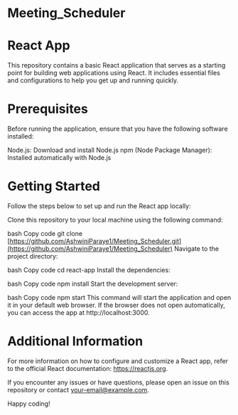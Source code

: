 # Meeting_Scheduler
# React App
This repository contains a basic React application that serves as a starting point for building web applications using React. It includes essential files and configurations to help you get up and running quickly.

# Prerequisites
Before running the application, ensure that you have the following software installed:

Node.js: Download and install Node.js
npm (Node Package Manager): Installed automatically with Node.js

# Getting Started
Follow the steps below to set up and run the React app locally:

Clone this repository to your local machine using the following command:

bash
Copy code
git clone [https://github.com/AshwiniParaye1/Meeting_Scheduler.git](https://github.com/AshwiniParaye1/Meeting_Scheduler)
Navigate to the project directory:

bash
Copy code
cd react-app
Install the dependencies:

bash
Copy code
npm install
Start the development server:

bash
Copy code
npm start
This command will start the application and open it in your default web browser. 
If the browser does not open automatically, you can access the app at http://localhost:3000.

# Additional Information
For more information on how to configure and customize a React app, refer to the official React documentation: https://reactjs.org.

If you encounter any issues or have questions, please open an issue on this repository or contact your-email@example.com.

Happy coding!

